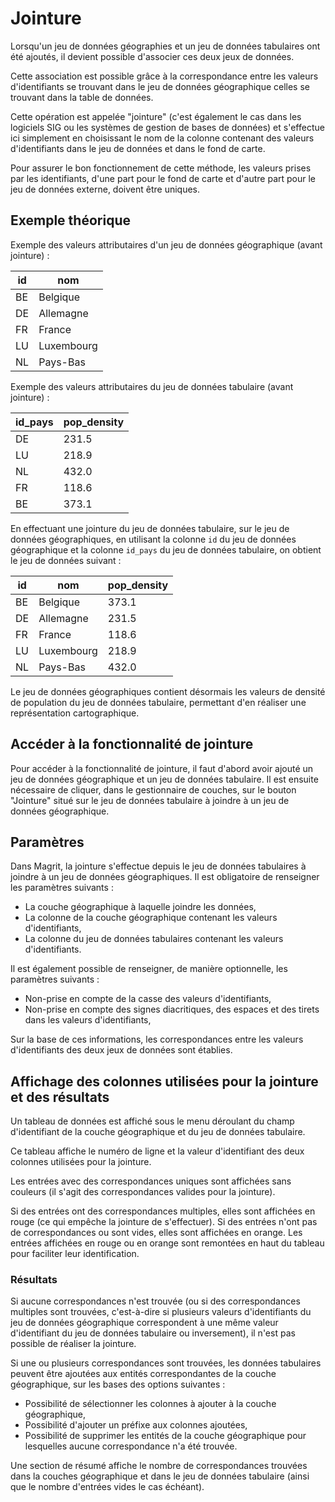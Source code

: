 # Jointure

Lorsqu'un jeu de données géographies et un jeu de données tabulaires ont été ajoutés, il devient possible
d'associer ces deux jeux de données.

Cette association est possible grâce à la correspondance entre les valeurs d'identifiants se trouvant dans le jeu de données géographique
celles se trouvant dans la table de données.

Cette opération est appelée "jointure" (c'est également le cas dans les logiciels SIG ou les systèmes de gestion de bases
de données) et s'effectue ici simplement en choisissant le nom de la colonne contenant des valeurs d'identifiants
dans le jeu de données et dans le fond de carte.

Pour assurer le bon fonctionnement de cette méthode, les valeurs prises par les identifiants, d'une part pour le fond de
carte et d'autre part pour le jeu de données externe, doivent être uniques.

## Exemple théorique

Exemple des valeurs attributaires d'un jeu de données géographique (avant jointure) :

| id | nom |
|----|-----|
| BE | Belgique |
| DE | Allemagne |
| FR | France |
| LU | Luxembourg |
| NL | Pays-Bas |

Exemple des valeurs attributaires du jeu de données tabulaire (avant jointure) :

| id_pays | pop_density |
|--------|-------------|
| DE     | 231.5       |
| LU     | 218.9       |
| NL     | 432.0       |
| FR     | 118.6       |
| BE     | 373.1       |

En effectuant une jointure du jeu de données tabulaire, sur le jeu de données géographiques,
en utilisant la colonne `id` du jeu de données géographique et la colonne `id_pays` du jeu de données tabulaire,
on obtient le jeu de données suivant :

| id | nom | pop_density |
|----|-----|-------------|
| BE | Belgique | 373.1 |
| DE | Allemagne | 231.5 |
| FR | France | 118.6 |
| LU | Luxembourg | 218.9 |
| NL | Pays-Bas | 432.0 |

Le jeu de données géographiques contient désormais les valeurs de densité de population du jeu de données tabulaire,
permettant d'en réaliser une représentation cartographique.

## Accéder à la fonctionnalité de jointure

Pour accéder à la fonctionnalité de jointure, il faut d'abord avoir ajouté un jeu de données géographique et un jeu
de données tabulaire.
Il est ensuite nécessaire de cliquer, dans le gestionnaire de couches, sur le bouton "Jointure" situé sur le jeu de
données tabulaire à joindre à un jeu de données géographique.

<ZoomImg
    src="/layer-manager-join-button.png"
    alt="Bouton de jointure dans le gestionnaire de couches"
    caption="Bouton de jointure dans le gestionnaire de couches"
/>

## Paramètres

Dans Magrit, la jointure s'effectue depuis le jeu de données tabulaires à joindre à un jeu de données géographiques.
Il est obligatoire de renseigner les paramètres suivants :

- La couche géographique à laquelle joindre les données,
- La colonne de la couche géographique contenant les valeurs d'identifiants,
- La colonne du jeu de données tabulaires contenant les valeurs d'identifiants.

Il est également possible de renseigner, de manière optionnelle, les paramètres suivants :

- Non-prise en compte de la casse des valeurs d'identifiants,
- Non-prise en compte des signes diacritiques, des espaces et des tirets dans les valeurs d'identifiants,

<ZoomImg
    src="/join-modal-before-selection.png"
    alt="Fenêtre de jointure avant séléction des champs d'identifiants"
    caption="Fenêtre de jointure avant séléction des champs d'identifiants"
/>

Sur la base de ces informations, les correspondances entre les valeurs d'identifiants des deux jeux de données sont établies.

## Affichage des colonnes utilisées pour la jointure et des résultats

Un tableau de données est affiché sous le menu déroulant du champ d'identifiant de la couche géographique et du jeu de données tabulaire.

Ce tableau affiche le numéro de ligne et la valeur d'identifiant des deux colonnes utilisées pour la jointure.

Les entrées avec des correspondances uniques sont affichées sans couleurs (il s'agit des correspondances valides pour la jointure).

Si des entrées ont des correspondances multiples, elles sont affichées en rouge (ce qui empêche la jointure de s'effectuer).
Si des entrées n'ont pas de correspondances ou sont vides, elles sont affichées en orange.
Les entrées affichées en rouge ou en orange sont remontées en haut du tableau pour faciliter leur identification.

### Résultats

Si aucune correspondances n'est trouvée (ou si des correspondances multiples sont trouvées,
c'est-à-dire si plusieurs valeurs d'identifiants du jeu de données géographique correspondent
à une même valeur d'identifiant du jeu de données tabulaire ou inversement),
il n'est pas possible de réaliser la jointure.

<ZoomImg
    src="/join-modal-no-match.png"
    alt="Fenêtre de jointure (aucune correspondance trouvée)"
    caption="Fenêtre de jointure (aucune correspondance trouvée)"
/>

Si une ou plusieurs correspondances sont trouvées, les données tabulaires peuvent être ajoutées aux entités correspondantes de la couche géographique,
sur les bases des options suivantes :

- Possibilité de sélectionner les colonnes à ajouter à la couche géographique,
- Possibilité d'ajouter un préfixe aux colonnes ajoutées,
- Possibilité de supprimer les entités de la couche géographique pour lesquelles aucune correspondance n'a été trouvée.

Une section de résumé affiche le nombre de correspondances trouvées dans la couches géographique et dans le jeu de données tabulaire (ainsi que le nombre d'entrées vides le cas échéant).

<ZoomImg
    src="/join-modal.png"
    alt="Fenêtre de jointure"
    caption="Fenêtre de jointure"
/>

<ZoomImg
    src="/join-modal-with-unmatched.png"
    alt="Fenêtre de jointure (avec des entités sans correspondance)"
    caption="Fenêtre de jointure (avec des entités sans correspondance)"
/>
